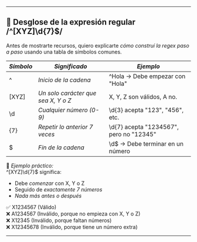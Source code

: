 
---

## **📌 Desglose de la expresión regular /^[XYZ]\d{7}$/**
Antes de mostrarte recursos, quiero explicarte *cómo construí la regex paso a paso* usando una tabla de símbolos comunes.

| *Símbolo* | *Significado*                       | *Ejemplo*                               |
| --------- | ----------------------------------- | --------------------------------------- |
| ^         | *Inicio de la cadena*               | ^Hola → Debe empezar con "Hola"         |
| [XYZ]     | *Un solo carácter que sea X, Y o Z* | X, Y, Z son válidos, A no.              |
| \d        | *Cualquier número (0-9)*            | \d{3} acepta "123", "456", etc.         |
| {7}       | *Repetir lo anterior 7 veces*       | \d{7} acepta "1234567", pero no "12345" |
| $         | *Fin de la cadena*                  | \d$ → Debe terminar en un número        |

🔹 *Ejemplo práctico:*  
^[XYZ]\d{7}$ significa:
- Debe *comenzar* con X, Y o Z
- Seguido de *exactamente 7 números*
- *Nada más antes o después*  

✅ X1234567 (Válido)  
❌ A1234567 (Inválido, porque no empieza con X, Y o Z)  
❌ X12345 (Inválido, porque faltan números)  
❌ X12345678 (Inválido, porque tiene un número extra)  

---
